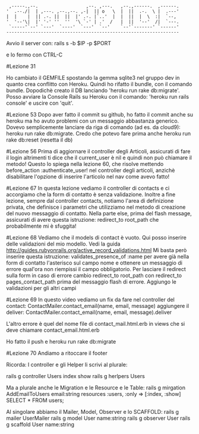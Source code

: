 
     ,-----.,--.                  ,--. ,---.   ,--.,------.  ,------.
    '  .--./|  | ,---. ,--.,--. ,-|  || o   \  |  ||  .-.  \ |  .---'
    |  |    |  || .-. ||  ||  |' .-. |`..'  |  |  ||  |  \  :|  `--, 
    '  '--'\|  |' '-' ''  ''  '\ `-' | .'  /   |  ||  '--'  /|  `---.
     `-----'`--' `---'  `----'  `---'  `--'    `--'`-------' `------'
    ----------------------------------------------------------------- 

Avvio il server con:
rails s -b $IP -p $PORT

e lo fermo con CTRL-C

#Lezione 31

Ho cambiato il GEMFILE spostando la gemma sqlite3 nel gruppo dev in quanto crea
conflitto con Heroku.
Quindi ho rifatto il bundle, con il comando bundle. Dopodichè creato il DB
lanciando 'heroku run rake db:migrate'.
Posso avviare la Console Rails su Heroku con il comando: 'heroku run rails console'
e uscire con 'quit'.

#Lezione 53
Dopo aver fatto il commit su github, ho fatto il commit anche su heroku ma 
ho avuto problemi con un messaggio abbastanza generico. Dovevo semplicemente
lanciare da riga di comando (ad es. da cloud9): heroku run rake db:migrate.
Credo che potevo fare prima anche heroku run rake db:reset (resetta il db)

#Lezione 56
Prima di aggiornare il controller degli Articoli, assicurati di fare il login
altrimenti ti dice che il current_user è nil e quindi non può chiamare il metodo!
Questo lo spiega nella lezione 60, che risolve mettendo before_action :authenticate_user!
nel controller degli articoli, anzichè disabilitare l'opzione di inserire l'articolo
nel nav come avevo fatto!

#Lezione 67
In questa lezione vediamo il controller di contacts e ci accorgiamo che la form
di contatto è senza validazione. Inoltre a fine lezione, sempre dal controller
contacts, notiamo l'area di definizione privata, che definisce i parametri che
utilizziamo nel metodo di creazione del nuovo messaggio di contatto.
Nella parte else, prima del flash message, assicurati di avere questa istruzione:
redirect_to root_path
che probabilmente mi è sfuggita!

#Lezione 68
Vediamo che il models di contact è vuoto. Qui posso inserire delle validazioni
del mio modello. 
Vedi la guida http://guides.rubyonrails.org/active_record_validations.html
Mi basta però inserire questa istruzione:
validates_presence_of :name
per avere già nella form di contatto l'asterisco sul campo nome e ottenere un
messaggio di errore qual'ora non riempissi il campo obbligatorio.
Per lasciare il redirect sulla form in caso di errore cambio
redirect_to root_path
con
redirect_to pages_contact_path
prima del messaggio flash di errore.
Aggiungo le validazioni per gli altri campi

#Lezione 69
In questo video vediamo un fix da fare nel controller del contact:
ContactMailer.contact_email(name, email, message)
aggiungere il deliver:
ContactMailer.contact_email(name, email, message).deliver

L'altro errore è quel del nome file di contact_mail.html.erb in views che si
deve chiamare contact_email.html.erb

Ho fatto il push e heroku run rake db:migrate

#Lezione 70
Andiamo a ritoccare il footer

Ricorda:
I controller e gli Helper li scrivi al plurale:

rails g controller Users index show
rails g herlpers Users

Ma a plurale anche le Migration e le Resource e le Table:
rails g mirgation AddEmailToUsers email:string
resources :users, :only => [:index, :show]
SELECT * FROM users;

Al singolare abbiamo il Mailer, Model, Observer e lo SCAFFOLD:
rails g mailer UserMailer
rails g model User name:string
rails g observer User
rails g scaffold User name:string